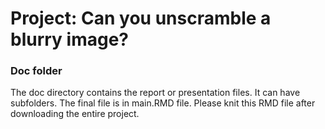 # Project: Can you unscramble a blurry image? 

### Doc folder

The doc directory contains the report or presentation files. It can have subfolders. The final file is in main.RMD file. Please knit this RMD file after downloading the entire project.
